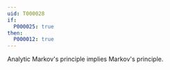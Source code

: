 ```yaml
---
uid: T000028
if:
  P000025: true
then:
  P000012: true
---
```

Analytic Markov's principle implies Markov's principle.
